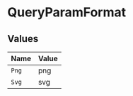 # QueryParamFormat


## Values

| Name  | Value |
| ----- | ----- |
| `Png` | png   |
| `Svg` | svg   |